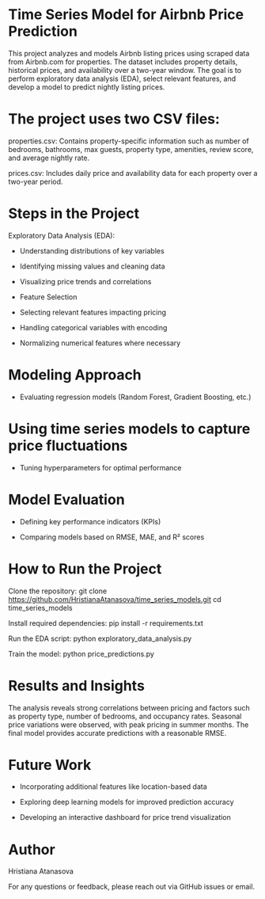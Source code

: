 # Time Series Model for Airbnb Price Prediction

This project analyzes and models Airbnb listing prices using scraped data from Airbnb.com for properties. The dataset includes property details, historical prices, and availability over a two-year window. The goal is to perform exploratory data analysis (EDA), select relevant features, and develop a model to predict nightly listing prices.

# The project uses two CSV files:

properties.csv: Contains property-specific information such as number of bedrooms, bathrooms, max guests, property type, amenities, review score, and average nightly rate.

prices.csv: Includes daily price and availability data for each property over a two-year period.


# Steps in the Project

Exploratory Data Analysis (EDA): 

- Understanding distributions of key variables

- Identifying missing values and cleaning data
  
- Visualizing price trends and correlations
  
- Feature Selection
  
- Selecting relevant features impacting pricing
  
- Handling categorical variables with encoding
  
- Normalizing numerical features where necessary


# Modeling Approach
- Evaluating regression models (Random Forest, Gradient Boosting, etc.)


# Using time series models to capture price fluctuations
- Tuning hyperparameters for optimal performance


# Model Evaluation
- Defining key performance indicators (KPIs)

- Comparing models based on RMSE, MAE, and R² scores


# How to Run the Project

Clone the repository: git clone https://github.com/HristianaAtanasova/time_series_models.git
cd time_series_models

Install required dependencies: pip install -r requirements.txt

Run the EDA script: python exploratory_data_analysis.py

Train the model: python price_predictions.py

# Results and Insights

The analysis reveals strong correlations between pricing and factors such as property type, number of bedrooms, and occupancy rates.
Seasonal price variations were observed, with peak pricing in summer months.
The final model provides accurate predictions with a reasonable RMSE.

# Future Work

- Incorporating additional features like location-based data

- Exploring deep learning models for improved prediction accuracy

- Developing an interactive dashboard for price trend visualization

# Author

Hristiana Atanasova

For any questions or feedback, please reach out via GitHub issues or email.
